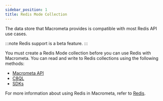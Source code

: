 ```yaml
---
sidebar_position: 1
title: Redis Mode Collection
---
```


The data store that Macrometa provides is compatible with most Redis API use cases.

:::note
Redis support is a beta feature.
:::

You must create a Redis Mode collection before you can use Redis with Macrometa. You can read and write to Redis collections using the following methods:

- [Macrometa API](../../api-docs/index.md)
- [C8QL](../../queries/c8ql/index.md)
- [SDKs](../../queryworkers/redis/redis-sdks.md)

For more information about using Redis in Macrometa, refer to [Redis](../../queryworkers/redis/index.md).
